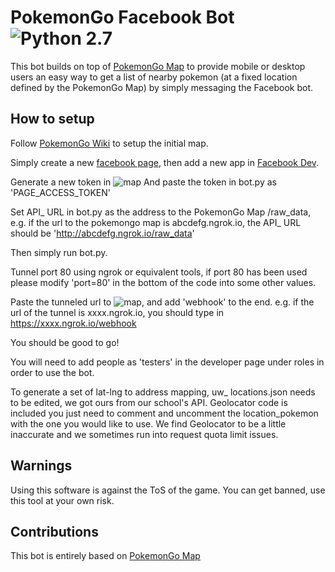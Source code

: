 # PokemonGo Facebook Bot ![Python 2.7](https://img.shields.io/badge/python-2.7-blue.svg)


This bot builds on top of [PokemonGo Map](https://jz6.github.io/PoGoMap/) to provide mobile or desktop users an easy way to get a list of nearby pokemon (at a fixed location defined by the PokemonGo Map) by simply messaging the Facebook bot.


## How to setup

Follow [PokemonGo Wiki](https://github.com/AHAAAAAAA/PokemonGo-Map/wiki) to setup the initial map. 

Simply create a new [facebook page](https://www.facebook.com/pages/create/?ref_type=bookmark), then add a new app in [Facebook Dev](https://developers.facebook.com/apps/).

Generate a new token in ![map](http://puu.sh/qejVW/230c0f46b5.png) 
And paste the token in bot.py as 'PAGE_ACCESS_TOKEN'

Set API_ URL in bot.py as the address to the PokemonGo Map /raw_data, e.g. if the url to the pokemongo map is abcdefg.ngrok.io, the API_ URL should be 'http://abcdefg.ngrok.io/raw_data'

Then simply run bot.py.

Tunnel port 80 using ngrok or equivalent tools, if port 80 has been used please modify 'port=80' in the bottom of the code into some other values.

Paste the tunneled url to ![map](http://puu.sh/qekAs/cb33647e8e.png), and add 'webhook' to the end. e.g. if the url of the tunnel is xxxx.ngrok.io, you should type in https://xxxx.ngrok.io/webhook

You should be good to go!

You will need to add people as 'testers' in the developer page under roles in order to use the bot. 

To generate a set of lat-lng to address mapping, uw_ locations.json needs to be edited, we got ours from our school's API. Geolocator code is included you just need to comment and uncomment the location_pokemon with the one you would like to use. We find Geolocator to be a little inaccurate and we sometimes run into request quota limit issues.

## Warnings

Using this software is against the ToS of the game. You can get banned, use this tool at your own risk.


## Contributions

This bot is entirely based on [PokemonGo Map](https://github.com/AHAAAAAAA/PokemonGo-Map/)


